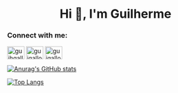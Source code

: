<h1 align="center">Hi 👋, I'm Guilherme</h1>
<h3 align="left">Connect with me:</h3>
<p align="left">
<a href="https://twitter.com/guihgallo" target="blank"><img align="center" src="https://cdn.jsdelivr.net/npm/simple-icons@3.0.1/icons/twitter.svg" alt="guihgallo" height="30" width="40" /></a>
<a href="https://linkedin.com/in/guigallo" target="blank"><img align="center" src="https://cdn.jsdelivr.net/npm/simple-icons@3.0.1/icons/linkedin.svg" alt="guigallo" height="30" width="40" /></a>
<a href="https://instagram.com/guigallo1" target="blank"><img align="center" src="https://cdn.jsdelivr.net/npm/simple-icons@3.0.1/icons/instagram.svg" alt="guigallo1" height="30" width="40" /></a>
</p>


[![Anurag's GitHub stats](https://github-readme-stats.vercel.app/api?username=guigallo&theme=dracula&count_private=true&show_icons=true&hide=contribs,stars&hide_border=true)](https://github.com/anuraghazra/github-readme-stats)

[![Top Langs](https://github-readme-stats.vercel.app/api/top-langs/?username=guigallo&layout=compact&theme=dracula&hide_border=true&hide=java,objective-c)](https://github.com/anuraghazra/github-readme-stats)

